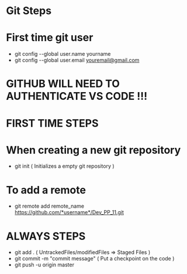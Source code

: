# Git Steps
# First time git user
* git config --global user.name yourname
* git config --global user.email youremail@gmail.com
# GITHUB WILL NEED TO AUTHENTICATE VS CODE !!!
# FIRST TIME STEPS
# When creating a new git repository
* git init ( Initializes a empty git repository )
# To add a remote
* git remote add remote_name https://github.com/*username*/Dev_PP_11.git
# ALWAYS STEPS
* git add . ( UntrackedFiles/modifiedFiles => Staged Files )
* git commit -m "commit message" ( Put a checkpoint on the code )
* git push -u origin master